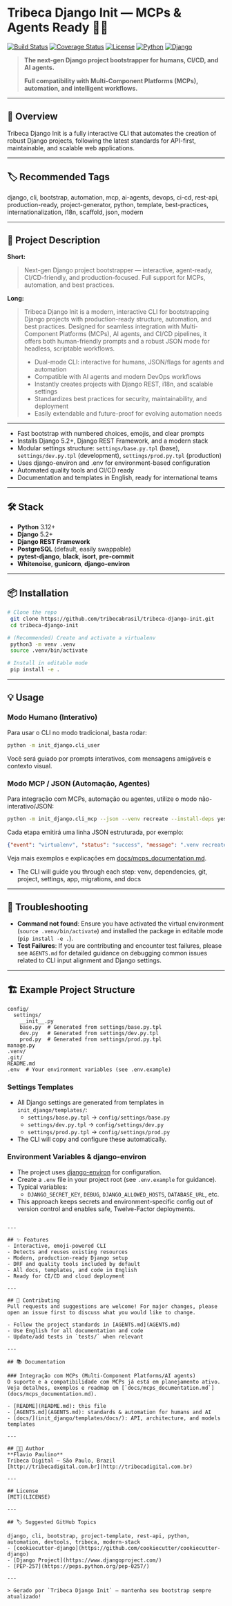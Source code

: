 # Tribeca Django Init — MCPs & Agents Ready 🚀🤖

[![Build Status](https://img.shields.io/github/actions/workflow/status/tribecabrasil/tribeca-django-init/ci.yml?branch=main)](https://github.com/tribecabrasil/tribeca-django-init/actions)
[![Coverage Status](https://img.shields.io/codecov/c/github/tribecabrasil/tribeca-django-init)](https://codecov.io/gh/tribecabrasil/tribeca-django-init)
[![License](https://img.shields.io/github/license/tribecabrasil/tribeca-django-init)](LICENSE)
[![Python](https://img.shields.io/badge/python-3.12%2B-blue)](https://www.python.org/downloads/)
[![Django](https://img.shields.io/badge/django-5.2%2B-green)](https://www.djangoproject.com/)

> **The next-gen Django project bootstrapper for humans, CI/CD, and AI agents.**
> 
> **Full compatibility with Multi-Component Platforms (MCPs), automation, and intelligent workflows.**

---

## 🚀 Overview
Tribeca Django Init is a fully interactive CLI that automates the creation of robust Django projects, following the latest standards for API-first, maintainable, and scalable web applications.

---

## 🏷️ Recommended Tags

django, cli, bootstrap, automation, mcp, ai-agents, devops, ci-cd, rest-api, production-ready, project-generator, python, template, best-practices, internationalization, i18n, scaffold, json, modern

---

## 📢 Project Description

**Short:**
> Next-gen Django project bootstrapper — interactive, agent-ready, CI/CD-friendly, and production-focused. Full support for MCPs, automation, and best practices.

**Long:**
> Tribeca Django Init is a modern, interactive CLI for bootstrapping Django projects with production-ready structure, automation, and best practices. Designed for seamless integration with Multi-Component Platforms (MCPs), AI agents, and CI/CD pipelines, it offers both human-friendly prompts and a robust JSON mode for headless, scriptable workflows.
>
> - Dual-mode CLI: interactive for humans, JSON/flags for agents and automation
> - Compatible with AI agents and modern DevOps workflows
> - Instantly creates projects with Django REST, i18n, and scalable settings
> - Standardizes best practices for security, maintainability, and deployment
> - Easily extendable and future-proof for evolving automation needs

---

- Fast bootstrap with numbered choices, emojis, and clear prompts
- Installs Django 5.2+, Django REST Framework, and a modern stack
- Modular settings structure: `settings/base.py.tpl` (base), `settings/dev.py.tpl` (development), `settings/prod.py.tpl` (production)
- Uses django-environ and .env for environment-based configuration
- Automated quality tools and CI/CD ready
- Documentation and templates in English, ready for international teams

---

## 🛠️ Stack
- **Python** 3.12+
- **Django** 5.2+
- **Django REST Framework**
- **PostgreSQL** (default, easily swappable)
- **pytest-django**, **black**, **isort**, **pre-commit**
- **Whitenoise**, **gunicorn**, **django-environ**

---

## 📦 Installation

```bash
# Clone the repo
 git clone https://github.com/tribecabrasil/tribeca-django-init.git
 cd tribeca-django-init

# (Recommended) Create and activate a virtualenv
 python3 -m venv .venv
 source .venv/bin/activate

# Install in editable mode
 pip install -e .
```

---

## 💡 Usage

### Modo Humano (Interativo)

Para usar o CLI no modo tradicional, basta rodar:

```bash
python -m init_django.cli_user
```

Você será guiado por prompts interativos, com mensagens amigáveis e contexto visual.

### Modo MCP / JSON (Automação, Agentes)

Para integração com MCPs, automação ou agentes, utilize o modo não-interativo/JSON:

```bash
python -m init_django.cli_mcp --json --venv recreate --install-deps yes --django-version 5.2.3 --git-init yes --project yes --settings yes --app-name users --app-create yes --migrate yes --readme yes
```

Cada etapa emitirá uma linha JSON estruturada, por exemplo:

```json
{"event": "virtualenv", "status": "success", "message": ".venv recreated", "data": {"path": "/caminho/projeto/.venv"}, "ts": "2025-06-25T07:00:00Z"}
```

Veja mais exemplos e explicações em [docs/mcps_documentation.md](docs/mcps_documentation.md).
- The CLI will guide you through each step: venv, dependencies, git, project, settings, app, migrations, and docs

---

## 🔧 Troubleshooting

- **Command not found**: Ensure you have activated the virtual environment (`source .venv/bin/activate`) and installed the package in editable mode (`pip install -e .`).
- **Test Failures**: If you are contributing and encounter test failures, please see `AGENTS.md` for detailed guidance on debugging common issues related to CLI input alignment and Django settings.

---

## 🏗️ Example Project Structure
```text
config/
  settings/
    __init__.py
    base.py  # Generated from settings/base.py.tpl
    dev.py   # Generated from settings/dev.py.tpl
    prod.py  # Generated from settings/prod.py.tpl
manage.py
.venv/
.git/
README.md
.env  # Your environment variables (see .env.example)
```

### Settings Templates
- All Django settings are generated from templates in `init_django/templates/`:
  - `settings/base.py.tpl` → `config/settings/base.py`
  - `settings/dev.py.tpl` → `config/settings/dev.py`
  - `settings/prod.py.tpl` → `config/settings/prod.py`
- The CLI will copy and configure these automatically.

### Environment Variables & django-environ
- The project uses [django-environ](https://django-environ.readthedocs.io/) for configuration.
- Create a `.env` file in your project root (see `.env.example` for guidance).
- Typical variables:
  - `DJANGO_SECRET_KEY`, `DEBUG`, `DJANGO_ALLOWED_HOSTS`, `DATABASE_URL`, etc.
- This approach keeps secrets and environment-specific config out of version control and enables safe, Twelve-Factor deployments.
```

---

## ✨ Features
- Interactive, emoji-powered CLI
- Detects and reuses existing resources
- Modern, production-ready Django setup
- DRF and quality tools included by default
- All docs, templates, and code in English
- Ready for CI/CD and cloud deployment

---

## 🤝 Contributing
Pull requests and suggestions are welcome! For major changes, please open an issue first to discuss what you would like to change.

- Follow the project standards in [AGENTS.md](AGENTS.md)
- Use English for all documentation and code
- Update/add tests in `tests/` when relevant

---

## 📚 Documentation

### Integração com MCPs (Multi-Component Platforms/AI agents)
O suporte e a compatibilidade com MCPs já está em planejamento ativo. Veja detalhes, exemplos e roadmap em [`docs/mcps_documentation.md`](docs/mcps_documentation.md).

- [README](README.md): this file
- [AGENTS.md](AGENTS.md): standards & automation for humans and AI
- [docs/](init_django/templates/docs/): API, architecture, and models templates

---

## 🧑‍💻 Author
**Flavio Paulino**  
Tribeca Digital — São Paulo, Brazil  
[http://tribecadigital.com.br](http://tribecadigital.com.br)

---

## License
[MIT](LICENSE)

---

## 🏷️ Suggested GitHub Topics

django, cli, bootstrap, project-template, rest-api, python, automation, devtools, tribeca, modern-stack
- [cookiecutter-django](https://github.com/cookiecutter/cookiecutter-django)
- [Django Project](https://www.djangoproject.com/)
- [PEP-257](https://peps.python.org/pep-0257/)

---

> Gerado por `Tribeca Django Init` — mantenha seu bootstrap sempre atualizado!

